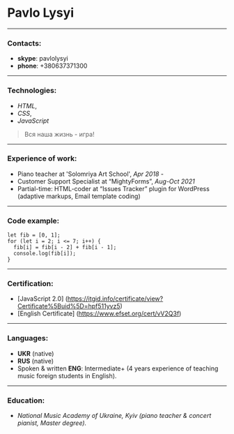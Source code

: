 # Pavlo Lysyi

---

### Contacts:

- **skype**: pavlolysyi
- **phone**: +380637371300

---

### Technologies:

- _HTML_,
- _CSS_,
- _JavaScript_

> Вся наша жизнь - игра!

---

### Experience of work:

- Piano teacher at 'Solomriya Art School', _Apr 2018 -_
- Customer Support Specialist at “MightyForms”, _Aug-Oct 2021_
- Partial-time: HTML-coder at “Issues Tracker” plugin for WordPress (adaptive markups, Email
  template coding)

---

### Code example:

```
let fib = [0, 1];
for (let i = 2; i <= 7; i++) {
  fib[i] = fib[i - 2] + fib[i - 1];
  console.log(fib[i]);
}
```

---

### Certification:

- [JavaScript 2.0] (https://itgid.info/certificate/view?Certificate%5Buid%5D=hpf511yvz5)
- [English Certificate] (https://www.efset.org/cert/vV2Q3f)

---

### Languages:

- **UKR** (native)
- **RUS** (native)
- Spoken &amp; written **ENG**: Intermediate+
  (4 years experience of teaching music foreign students in English).

---

### Education:

- _National Music Academy of Ukraine, Kyiv (piano teacher &amp; concert pianist, Master degree)._

